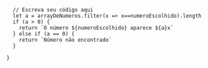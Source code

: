 ```function contaOcorrencias(arrayDeNumeros, numeroEscolhido) {
  // Escreva seu código aqui
  let a = arrayDeNumeros.filter(x => x==numeroEscolhido).length
  if (a > 0) {
    return `O número ${numeroEscolhido} aparece ${a}x`
  } else if (a == 0) {
    return `Número não encontrado`
  }
  
}